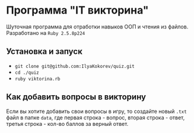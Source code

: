 # Программа "IT викторина"

Шуточная программа для отработки навыков ООП и чтения из файлов.
Разработано на `Ruby 2.5.8p224`

## Установка и запуск

* `git clone git@github.com:IlyaKokorev/quiz.git`
* `cd ./quiz`
* `ruby viktorina.rb`

## Как добавить вопросы в викторину

Если вы хотите добавить свои вопросы в игру, то создайте новый `.txt` файл в папке `data`, где первая строка - вопрос, вторая строка - ответ, третья строка - кол-во баллов за верный ответ.
